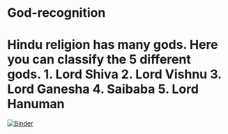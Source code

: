 # God-recognition
# Hindu religion has many gods. Here you can classify the 5 different gods.   1. Lord Shiva 2. Lord Vishnu 3. Lord Ganesha 4. Saibaba 5. Lord Hanuman 
[![Binder](https://mybinder.org/badge_logo.svg)](https://mybinder.org/v2/gh/Kirtipandya/God-recognition/master?filepath=voila%2Frender%2FGod-recognition.ipynb)
